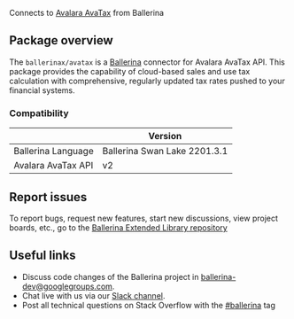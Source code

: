 Connects to [Avalara AvaTax](https://developer.avalara.com/api-reference/avatax/rest/v2/) from Ballerina

## Package overview
The `ballerinax/avatax` is a [Ballerina](https://ballerina.io/) connector for Avalara AvaTax API.
This package provides the capability of cloud-based sales and use tax calculation with comprehensive, regularly updated tax rates pushed to your financial systems.

### Compatibility
|                     | Version                   |
|---------------------|---------------------------|
| Ballerina Language  | Ballerina Swan Lake 2201.3.1| 
| Avalara AvaTax API  | v2                        |

## Report issues
To report bugs, request new features, start new discussions, view project boards, etc., go to the [Ballerina Extended Library repository](https://github.com/ballerina-platform/ballerina-extended-library)

## Useful links
- Discuss code changes of the Ballerina project in [ballerina-dev@googlegroups.com](mailto:ballerina-dev@googlegroups.com).
- Chat live with us via our [Slack channel](https://ballerina.io/community/slack/).
- Post all technical questions on Stack Overflow with the [#ballerina](https://stackoverflow.com/questions/tagged/ballerina) tag
